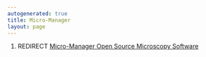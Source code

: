 ```yaml
---
autogenerated: true
title: Micro-Manager
layout: page
---
```


1.  REDIRECT [Micro-Manager Open Source Microscopy
    Software](Micro-Manager_Open_Source_Microscopy_Software "wikilink")

